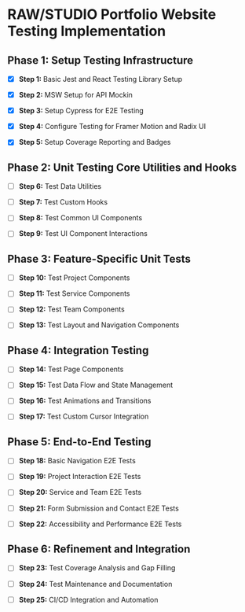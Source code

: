 # RAW/STUDIO Portfolio Website Testing Implementation

## Phase 1: Setup Testing Infrastructure

- [x] **Step 1:** Basic Jest and React Testing Library Setup

- [x] **Step 2:** MSW Setup for API Mockin

- [x] **Step 3:** Setup Cypress for E2E Testing

- [x] **Step 4:** Configure Testing for Framer Motion and Radix UI

- [x] **Step 5:** Setup Coverage Reporting and Badges


## Phase 2: Unit Testing Core Utilities and Hooks

- [ ] **Step 6:** Test Data Utilities

- [ ] **Step 7:** Test Custom Hooks

- [ ] **Step 8:** Test Common UI Components

- [ ] **Step 9:** Test UI Component Interactions


## Phase 3: Feature-Specific Unit Tests

- [ ] **Step 10:** Test Project Components

- [ ] **Step 11:** Test Service Components

- [ ] **Step 12:** Test Team Components

- [ ] **Step 13:** Test Layout and Navigation Components


## Phase 4: Integration Testing

- [ ] **Step 14:** Test Page Components

- [ ] **Step 15:** Test Data Flow and State Management

- [ ] **Step 16:** Test Animations and Transitions

- [ ] **Step 17:** Test Custom Cursor Integration


## Phase 5: End-to-End Testing

- [ ] **Step 18:** Basic Navigation E2E Tests

- [ ] **Step 19:** Project Interaction E2E Tests

- [ ] **Step 20:** Service and Team E2E Tests

- [ ] **Step 21:** Form Submission and Contact E2E Tests

- [ ] **Step 22:** Accessibility and Performance E2E Tests


## Phase 6: Refinement and Integration

- [ ] **Step 23:** Test Coverage Analysis and Gap Filling

- [ ] **Step 24:** Test Maintenance and Documentation

- [ ] **Step 25:** CI/CD Integration and Automation
